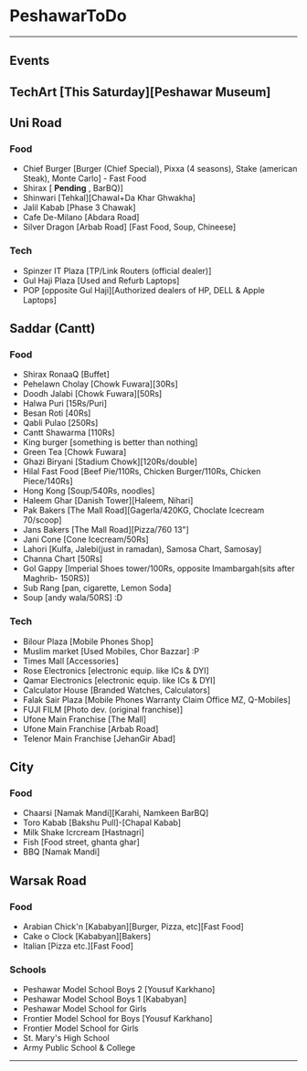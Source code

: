 # PeshawarToDo
-----------------------------------------------------------------------------------------------------------
## Events
TechArt [This Saturday][Peshawar Museum]
-----------------------------------------------------------------------------------------------------------
## Uni Road
### Food
- Chief Burger [Burger (Chief Special), Pixxa (4 seasons), Stake (american Steak), Monte Carlo] - Fast Food
- Shirax [ **Pending** , BarBQ)]
- Shinwari [Tehkal][Chawal+Da Khar Ghwakha]
- Jalil Kabab [Phase 3 Chawak]
- Cafe De-Milano [Abdara Road]
- Silver Dragon [Arbab Road] [Fast Food, Soup, Chineese]

### Tech
- Spinzer IT Plaza [TP/Link Routers (official dealer)]
- Gul Haji Plaza [Used and Refurb Laptops]
- POP [opposite Gul Haji][Authorized dealers of HP, DELL & Apple Laptops]

## Saddar (Cantt)
### Food
- Shirax RonaaQ [Buffet]
- Pehelawn Cholay [Chowk Fuwara][30Rs]
- Doodh Jalabi [Chowk Fuwara][50Rs]
- Halwa Puri [15Rs/Puri]
- Besan Roti [40Rs]
- Qabli Pulao [250Rs]
- Cantt Shawarma [110Rs]
- King burger [something is better than nothing]
- Green Tea [Chowk Fuwara]
- Ghazi Biryani [Stadium Chowk][120Rs/double]
- Hilal Fast Food [Beef Pie/110Rs, Chicken Burger/110Rs, Chicken Piece/140Rs]
- Hong Kong [Soup/540Rs, noodles]
- Haleem Ghar [Danish Tower][Haleem, Nihari]
- Pak Bakers [The Mall Road][Gagerla/420KG, Choclate Icecream 70/scoop]
- Jans Bakers [The Mall Road][Pizza/760 13"]
- Jani Cone [Cone Icecream/50Rs]
- Lahori [Kulfa, Jalebi(just in ramadan), Samosa Chart, Samosay]
- Channa Chart [50Rs]
- Gol Gappy [Imperial Shoes tower/100Rs, opposite Imambargah(sits after Maghrib- 150RS)]
- Sub Rang [pan, cigarette, Lemon Soda]
- Soup [andy wala/50RS] :D

### Tech
- Bilour Plaza [Mobile Phones Shop]
- Muslim market [Used Mobiles, Chor Bazzar] :P
- Times Mall [Accessories]
- Rose Electronics [electronic equip. like ICs & DYI]
- Qamar Electronics [electronic equip. like ICs & DYI]
- Calculator House [Branded Watches, Calculators]
- Falak Sair Plaza [Mobile Phones Warranty Claim Office MZ, Q-Mobiles]
- FUJI FILM [Photo dev. (original franchise)]
- Ufone Main Franchise [The Mall]
- Ufone Main Franchise [Arbab Road]
- Telenor Main Franchise [JehanGir Abad]

## City
### Food
- Chaarsi [Namak Mandi][Karahi, Namkeen BarBQ]
- Toro Kabab [Bakshu Pull]-[Chapal Kabab]
- Milk Shake Icrcream [Hastnagri]
- Fish [Food street, ghanta ghar]
- BBQ [Namak Mandi]


## Warsak Road
### Food
- Arabian Chick'n [Kababyan][Burger, Pizza, etc][Fast Food]
- Cake o Clock [Kababyan][Bakers]
- Italian [Pizza etc.][Fast Food]

### Schools
- Peshawar Model School Boys 2 [Yousuf Karkhano]
- Peshawar Model School Boys 1 [Kababyan]
- Peshawar Model School for Girls
- Frontier Model School for Boys [Yousuf Karkhano]
- Frontier Model School for Girls
- St. Mary's High School
- Army Public School & College

-----------------------------------------------------------------------------------------------------


